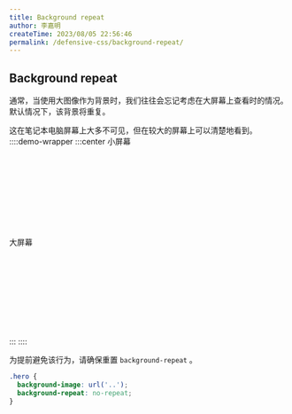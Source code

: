 ```yaml
---
title: Background repeat
author: 李嘉明
createTime: 2023/08/05 22:56:46
permalink: /defensive-css/background-repeat/
---
```


## Background repeat

通常，当使用大图像作为背景时，我们往往会忘记考虑在大屏幕上查看时的情况。
默认情况下，该背景将重复。

这在笔记本电脑屏幕上大多不可见，但在较大的屏幕上可以清楚地看到。
::::demo-wrapper
:::center
小屏幕

<div style="width:200px;height:134px" class="bg-repeat-1339">
</div>

大屏幕

<div style="width:300px;height:133px;" class="bg-repeat-1339">
</div>

<style>
.bg-repeat-1339 {
  background:url(/images/defensive-css/ratio.png);
  background-size:auto 100%;
  margin:0 auto;
  box-shadow:var(--vp-shadow-2);
  border-radius:5px;
  border:1px solid var(--vp-c-divider);
}
</style>

:::
::::

为提前避免该行为，请确保重置 `background-repeat` 。

```css
.hero {
  background-image: url('..');
  background-repeat: no-repeat;
}
```
